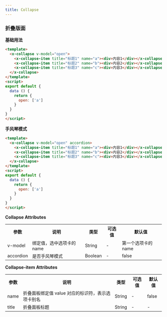 ```yaml
---
title: Collapse
---
```

### 折叠版面
**基础用法**


<ClientOnly>
  <collapse-demo-1></collapse-demo-1>
</ClientOnly>

``` html
<template>
  <x-collapse v-model="open">
    <x-collapse-item title="标题1" name="a"><div>内容1</div></x-collapse-item>
    <x-collapse-item title="标题2" name="b"><div>内容2</div></x-collapse-item>
    <x-collapse-item title="标题3" name="c"><div>内容3</div></x-collapse-item>
  </x-collapse>
</template>
<script>
export default {
  data () {
    return {
      open: ['a']
    }
  }
}
</script>
```

**手风琴模式**


<ClientOnly>
  <collapse-demo-2></collapse-demo-2>
</ClientOnly>

``` html
<template>
  <x-collapse v-model="open" accordion>
    <x-collapse-item title="标题1" name="a"><div>内容1</div></x-collapse-item>
    <x-collapse-item title="标题2" name="b"><div>内容2</div></x-collapse-item>
    <x-collapse-item title="标题3" name="c"><div>内容3</div></x-collapse-item>
  </x-collapse>
</template>
<script>
export default {
  data () {
    return {
      open: ['a']
    }
  }
}
</script>
```

**Collapse Attributes**
<table style="font-size:14px">
  <tr> <th>参数</th> <th>说明</th> <th>类型</th> <th>可选值</th> <th>默认值</th> </tr>
  <tr> <td>v-model</td> <td>绑定值，选中选项卡的 name</td> <td>String</td> <td>-</td> <td>第一个选项卡的 name</td> </tr>
  <tr> <td>accordion</td> <td>是否手风琴模式</td> <td>Boolean</td> <td>-</td> <td>false</td> </tr>
</table>

**Collapse-item Attributes**
<table style="font-size:14px">
  <tr> <th>参数</th> <th>说明</th> <th>类型</th> <th>可选值</th> <th>默认值</th> </tr>
  <tr> <td>name</td> <td>折叠面板绑定值 value 对应的标识符，表示选项卡别名</td> <td>String</td> <td>-</td> <td>false</td> </tr>
  <tr> <td>title</td> <td>折叠面板标题</td> <td>String</td> <td>-</td> <td>-</td> </tr>
</table>
